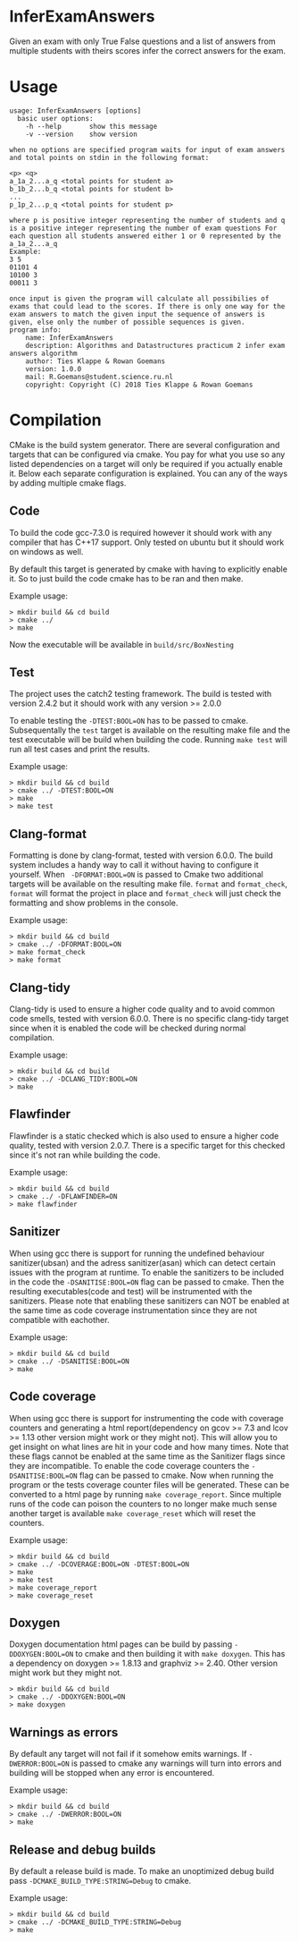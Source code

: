 # InferExamAnswers

Given an exam with only True False questions and a list of answers from multiple students with theirs scores infer the correct answers for the exam.

# Usage
```
usage: InferExamAnswers [options]
  basic user options: 
    -h --help   	show this message
    -v --version	show version

when no options are specified program waits for input of exam answers and total points on stdin in the following format: 

<p> <q>
a_1a_2...a_q <total points for student a>
b_1b_2...b_q <total points for student b>
...
p_1p_2...p_q <total points for student p>

where p is positive integer representing the number of students and q is a positive integer representing the number of exam questions For each question all students answered either 1 or 0 represented by the a_1a_2...a_q
Example:
3 5
01101 4
10100 3
00011 3

once input is given the program will calculate all possibilies of exams that could lead to the scores. If there is only one way for the exam answers to match the given input the sequence of answers is given, else only the number of possible sequences is given.
program info:
	name: InferExamAnswers
	description: Algorithms and Datastructures practicum 2 infer exam answers algorithm
	author: Ties Klappe & Rowan Goemans
	version: 1.0.0
	mail: R.Goemans@student.science.ru.nl
	copyright: Copyright (C) 2018 Ties Klappe & Rowan Goemans
```

# Compilation

CMake is the build system generator. There are several configuration and targets that can be configured via cmake. You pay for what you use so any listed dependencies on a target will only be required if you actually enable it. Below each separate configuration is explained. You can any of the ways by adding multiple cmake flags.

## Code
To build the code gcc-7.3.0 is required however it should work with any compiler that has C++17 support. Only tested on ubuntu but it should work on windows as well.

By default this target is generated by cmake with having to explicitly enable it. So to just build the code cmake has to be ran and then make.

Example usage:

```
> mkdir build && cd build
> cmake ../
> make
```

Now the executable will be available in `build/src/BoxNesting`

## Test
The project uses the catch2 testing framework. The build is tested with version 2.4.2 but it should work with any version >= 2.0.0

To enable testing the `-DTEST:BOOL=ON` has to be passed to cmake. Subsequentally the `test` target is available on the resulting make file and the test executable will be build when building the code. Running `make test` will run all test cases and print the results.

Example usage:

```
> mkdir build && cd build
> cmake ../ -DTEST:BOOL=ON
> make
> make test
```

## Clang-format
Formatting is done by clang-format, tested with version 6.0.0. The build system includes a handy way to call it without having to configure it yourself. When ` -DFORMAT:BOOL=ON` is passed to Cmake two additional targets will be available on the resulting make file. `format` and `format_check`, `format` will format the project in place and `format_check` will just check the formatting and show problems in the console.

Example usage:

```
> mkdir build && cd build
> cmake ../ -DFORMAT:BOOL=ON
> make format_check
> make format
```

## Clang-tidy
Clang-tidy is used to ensure a higher code quality and to avoid common code smells, tested with version 6.0.0. There is no specific clang-tidy target since when it is enabled the code will be checked during normal compilation.

Example usage:

```
> mkdir build && cd build
> cmake ../ -DCLANG_TIDY:BOOL=ON
> make
```

## Flawfinder
Flawfinder is a static checked which is also used to ensure a higher code quality, tested with version 2.0.7. There is a specific target for this checked since it's not ran while building the code.

Example usage:

```
> mkdir build && cd build
> cmake ../ -DFLAWFINDER=ON
> make flawfinder
```

## Sanitizer
When using gcc there is support for running the undefined behaviour sanitizer(ubsan) and the adress sanitizer(asan) which can detect certain issues with the program at runtime. To enable the sanitizers to be included in the code the `-DSANITISE:BOOL=ON` flag can be passed to cmake. Then the resulting executables(code and test) will be instrumented with the sanitizers. Please note that enabling these sanitizers can NOT be enabled at the same time as code coverage instrumentation since they are not compatible with eachother.

Example usage:

```
> mkdir build && cd build
> cmake ../ -DSANITISE:BOOL=ON
> make
```

## Code coverage
When using gcc there is support for instrumenting the code with coverage counters and generating a html report(dependency on gcov >= 7.3 and lcov >= 1.13 other version might work or they might not). This will allow you to get insight on what lines are hit in your code and how many times. Note that these flags cannot be enabled at the same time as the Sanitizer flags since they are incompatible. To enable the code coverage counters the `-DSANITISE:BOOL=ON` flag can be passed to cmake. Now when running the program or the tests coverage counter files will be generated. These can be converted to a html page by running `make coverage_report`. Since multiple runs of the code can poison the counters to no longer make much sense another target is available `make coverage_reset` which will reset the counters.

Example usage:

```
> mkdir build && cd build
> cmake ../ -DCOVERAGE:BOOL=ON -DTEST:BOOL=ON
> make
> make test
> make coverage_report
> make coverage_reset
```

## Doxygen
Doxygen documentation html pages can be build by passing `-DDOXYGEN:BOOL=ON` to cmake and then building it with `make doxygen`. This has a dependency on doxygen >= 1.8.13 and graphviz >= 2.40. Other version might work but they might not.

```
> mkdir build && cd build
> cmake ../ -DDOXYGEN:BOOL=ON
> make doxygen
```

## Warnings as errors
By default any target will not fail if it somehow emits warnings. If `-DWERROR:BOOL=ON` is passed to cmake any warnings will turn into errors and building will be stopped when any error is encountered.

Example usage:

```
> mkdir build && cd build
> cmake ../ -DWERROR:BOOL=ON
> make
```

## Release and debug builds
By default a release build is made. To make an unoptimized debug build pass `-DCMAKE_BUILD_TYPE:STRING=Debug` to cmake.

Example usage:

```
> mkdir build && cd build
> cmake ../ -DCMAKE_BUILD_TYPE:STRING=Debug
> make
```

